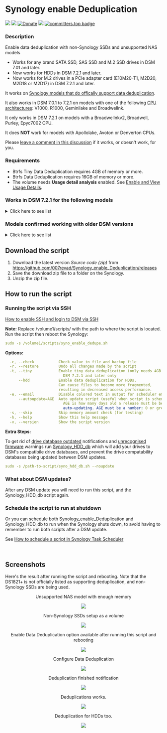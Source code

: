 # Synology enable Deduplication

<a href="https://github.com/007revad/Synology_enable_Deduplication/releases"><img src="https://img.shields.io/github/release/007revad/Synology_enable_Deduplication.svg"></a>
<a href="https://hits.seeyoufarm.com"><img src="https://hits.seeyoufarm.com/api/count/incr/badge.svg?url=https%3A%2F%2Fgithub.com%2F007revad%2FSynology_enable_Deduplicationh&count_bg=%2379C83D&title_bg=%23555555&icon=&icon_color=%23E7E7E7&title=views&edge_flat=false"/></a>
[![Donate](https://img.shields.io/badge/Donate-PayPal-green.svg)](https://www.paypal.com/paypalme/007revad)
[![](https://img.shields.io/static/v1?label=Sponsor&message=%E2%9D%A4&logo=GitHub&color=%23fe8e86)](https://github.com/sponsors/007revad)
[![committers.top badge](https://user-badge.committers.top/australia/007revad.svg)](https://user-badge.committers.top/australia/007revad)

### Description

Enable data deduplication with non-Synology SSDs and unsupported NAS models

- Works for any brand SATA SSD, SAS SSD and M.2 SSD drives in DSM 7.01 and later.
- Now works for HDDs in DSM 7.2.1 and later.
- Now works for M.2 drives in a PCIe adapter card (E10M20-T1, M2D20, M2D18 or M2D17) in DSM 7.2.1 and later.

It works on [Synology models that do offically support data deduplication](https://kb.synology.com/en-global/DSM/tutorial/Which_models_support_data_deduplication).

It also works in DSM 7.0.1 to 7.2.1 on models with one of the following [CPU architectures](https://kb.synology.com/en-global/DSM/tutorial/What_kind_of_CPU_does_my_NAS_have): V1000, R1000, Geminilake and Broadwellnk.

It only works in DSM 7.2.1 on models with a Broadwellnkv2, Broadwell, Purley, Epyc7002 CPU.

It does **NOT** work for models with Apollolake, Avoton or Denverton CPUs.

Please [leave a comment in this discussion](https://github.com/007revad/Synology_enable_Deduplication/discussions/31) if it works, or doesn't work, for you.

### Requirements

- Btrfs Tiny Data Deduplication requires 4GB of memory or more.
- Btrfs Data Deduplication requires 16GB of memory or more.
- The volume needs **Usage detail analysis** enabled. See [Enable and View Usage Details](https://kb.synology.com/en-global/DSM/help/DSM/StorageManager/volume_view_usage?version=7).


### Works in DSM 7.2.1 for the following models

<details>
  <summary>Click here to see list</summary>

| Model      | CPU Arch      | DSM version                   | Works  | Notes |
|------------|---------------|-------------------------------|--------|-------|
| DS224+     | Geminilake    | DSM 7.2.1-69057 Update 1 to 5 | yes    | Use v1.2.14 or later |
| DS1823xs+  | V1000         | DSM 7.2.1-69057 Update 1 to 5 | yes    | Use v1.2.14 or later |
| DS923+     | R1000         | DSM 7.2.1-69057 Update 1 to 5 | yes    | Use v1.2.14 or later |
| DS723+     | R1000         | DSM 7.2.1-69057 Update 1 to 5 | yes    | Use v1.2.14 or later |
| DS423+     | Geminilake    | DSM 7.2.1-69057 Update 1 to 5 | yes    | Use v1.2.14 or later |
| DS3622xs+  | Broadwellnk   | DSM 7.2.1-69057 Update 1 to 5 | yes    | Use v1.2.14 or later |
| DS2422xs+  | V1000         | DSM 7.2.1-69057 Update 1 to 5 | yes    | Use v1.2.14 or later |
| DS1821+    | V1000         | DSM 7.2.1-69057 Update 1 to 5 | yes    | Use v1.2.14 or later |
| DS1621+    | V1000         | DSM 7.2.1-69057 Update 1 to 5 | yes    | Use v1.2.14 or later |
| DS1621xs+  | Broadwellnk   | DSM 7.2.1-69057 Update 1 to 5 | yes    | Use v1.2.14 or later |
| DS1522+    | R1000         | DSM 7.2.1-69057 Update 1 to 5 | yes    | Use v1.2.14 or later |
| DS1520+    | Geminilake    | DSM 7.2.1-69057 Update 1 to 5 | yes    | Use v1.2.14 or later |
| DS920+     | Geminilake    | DSM 7.2.1-69057 Update 1 to 5 | yes    | Use v1.2.14 or later |
| DS720+     | Geminilake    | DSM 7.2.1-69057 Update 1 to 5 | yes    | Use v1.2.14 or later |
| DS420+     | Geminilake    | DSM 7.2.1-69057 Update 1 to 5 | yes    | Use v1.2.14 or later |
| DS220+     | Geminilake    | DSM 7.2.1-69057 Update 1 to 5 | yes    | Use v1.2.14 or later |
| DS3018xs   | Broadwellnk   | DSM 7.2.1-69057 Update 1 to 5 | yes    | Use v1.2.14 or later |
| DS3017xsII | Broadwell     | DSM 7.2.1-69057 Update 1 to 5 | yes    | Use v1.2.14 or later |
| DS3017xs   | Broadwell     | DSM 7.2.1-69057 Update 1 to 5 | yes    | Use v1.2.14 or later |
| | | | | |
| DVA1622    | Geminilake    | DSM 7.2.1-69057 Update 1 to 5 | yes    | Use v1.2.14 or later |
| | | | | |
| RS2423xs+  | V1000         | DSM 7.2.1-69057 Update 1 to 5 | yes    | Use v1.2.14 or later |
| RS822xs+   | V1000         | DSM 7.2.1-69057 Update 1 to 5 | yes    | Use v1.2.14 or later |
| RS422xs+   | R1000         | DSM 7.2.1-69057 Update 1 to 5 | yes    | Use v1.2.14 or later |
| RS4021xs+  | Broadwellnk   | DSM 7.2.1-69057 Update 1 to 5 | yes    | Use v1.2.14 or later |
| RS3621RPxs | Broadwellnk   | DSM 7.2.1-69057 Update 1 to 5 | yes    | Use v1.2.14 or later |
| RS3621xs+  | Broadwellnk   | DSM 7.2.1-69057 Update 1 to 5 | yes    | Use v1.2.14 or later |
| RS2821RPxs+ | V1000        | DSM 7.2.1-69057 Update 1 to 5 | yes    | Use v1.2.14 or later |
| RS2421xs+  | V1000         | DSM 7.2.1-69057 Update 1 to 5 | yes    | Use v1.2.14 or later |
| RS1221xs+  | V1000         | DSM 7.2.1-69057 Update 1 to 5 | yes    | Use v1.2.14 or later |
| RS1619xs+  | Broadwellnk   | DSM 7.2.1-69057 Update 1 to 5 | yes    | Use v1.2.14 or later |
| RS3618xs   | Broadwell     | DSM 7.2.1-69057 Update 1 to 5 | yes    | Use v1.2.14 or later |
| RS3617xs+  | Broadwell     | DSM 7.2.1-69057 Update 1 to 5 | yes    | Use v1.2.14 or later |
| RS3617RPxs | Broadwell     | DSM 7.2.1-69057 Update 1 to 5 | yes    | Use v1.2.14 or later |
| RS18017xs+ | Broadwell     | DSM 7.2.1-69057 Update 1 to 5 | yes    | Use v1.2.14 or later |
| RS4017xs+  | Broadwell     | DSM 7.2.1-69057 Update 1 to 5 | yes    | Use v1.2.14 or later |
| | | | | |
| FS6400     | Purley        | DSM 7.2.1-69057 Update 1 to 5 | yes    | Use v1.2.14 or later |
| FS3600     | Broadwellnk   | DSM 7.2.1-69057 Update 1 to 5 | yes    | Use v1.2.14 or later |
| FS3410     | Broadwellnkv2 | DSM 7.2.1-69057 Update 1 to 5 | yes    | Use v1.2.14 or later |
| FS3400     | Broadwell     | DSM 7.2.1-69057 Update 1 to 5 | yes    | Use v1.2.14 or later |
| FS2500     | V1000         | DSM 7.2.1-69057 Update 1 to 5 | yes    | Use v1.2.14 or later |
| FS2017     | Broadwell     | DSM 7.2.1-69057 Update 1 to 5 | yes    | Use v1.2.14 or later |
| FS1018     | Broadwellnk   | DSM 7.2.1-69057 Update 1 to 5 | yes    | Use v1.2.14 or later |
| | | | | |
| HD6500     | Purley        | DSM 7.2.1-69057 Update 1 to 5 | yes    | Use v1.2.14 or later |
| | | | | |
| SA6400     | Epyc7002      | DSM 7.2.1-69057 Update 1 to 5 | yes    | Use v1.2.14 or later |
| SA3610     | Broadwellnkv2 | DSM 7.2.1-69057 Update 1 to 5 | yes    | Use v1.2.14 or later |
| SA3600     | Broadwellnk   | DSM 7.2.1-69057 Update 1 to 5 | yes    | Use v1.2.14 or later |
| SA3410     | Broadwellnkv2 | DSM 7.2.1-69057 Update 1 to 5 | yes    | Use v1.2.14 or later |
| SA3400     | Broadwellnk   | DSM 7.2.1-69057 Update 1 to 5 | yes    | Use v1.2.14 or later |

</details>


### Models confirmed working with older DSM versions

<details>
  <summary>Click here to see list</summary>

| Model      | CPU Arch      | DSM version                   | Works  | Notes |
|------------|---------------|-------------------------------|--------|-------|
| DS923+     | R1000         | DSM 7.2-64570 Update 1 to 3   | yes    | |
| DS923+     | R1000         | DSM 7.2-64570                 | yes    | |
| DS3622xs+  | Broadwellnk   | DSM 7.2-64570                 | **No** | Update to DSM 7.2.1 |
| DS3622xs+  | Broadwellnk   | DSM 7.2-64561                 | yes    | |
| DS3622xs+  | Broadwellnk   | DSM 7.1.1-42962 Update 1      | **No** | Update to DSM 7.2.1 |
| RS4021xs+  | Broadwellnk   | DSM 7.2-64570                 | **No** | Update to DSM 7.2.1 |
| RS4021xs+  | Broadwellnk   | DSM 7.1.1-42962 Update 2      | yes    | |
| DS1821+    | V1000         | DSM 7.2-64570 Update 1 to 3   | yes    | |
| DS1821+    | V1000         | DSM 7.2-64570                 | yes    | |
| DS1821+    | V1000         | DSM 7.2-64561                 | yes    | |
| DS1821+    | V1000         | DSM 7.1.1-42962 Update 4      | yes    | |
| DS1621xs+  | Broadwellnk   | DSM 7.2-64570 Update 3        | yes    | |
| DS1621xs+  | Broadwellnk   | DSM 7.2-64570                 | yes    | |
| DS920+     | Geminilake    | DSM 7.2-64570 Update 1 to 3   | yes    | |
| DS920+     | Geminilake    | DSM 7.2-64570                 | yes    | |
| DS720+     | Geminilake    | DSM 7.2-64570 Update 1 to 3   | yes    | |
| DS720+     | Geminilake    | DSM 7.2-64570                 | yes    | |
| DS3617xs   | Broadwell     |                               | **No** | Update to DSM 7.2.1 |
| | | | | |
|            | Apollolake    |                               | **No** | DSM missing many required files |
|            | Avoton        |                               | **No** | DSM missing many required files |
|            | Denverton     |                               | **No** | DSM missing many required files |

</details>


## Download the script

1. Download the latest version _Source code (zip)_ from https://github.com/007revad/Synology_enable_Deduplication/releases
2. Save the download zip file to a folder on the Synology.
3. Unzip the zip file.

## How to run the script

### Running the script via SSH

[How to enable SSH and login to DSM via SSH](https://kb.synology.com/en-global/DSM/tutorial/How_to_login_to_DSM_with_root_permission_via_SSH_Telnet)

**Note:** Replace /volume1/scripts/ with the path to where the script is located.
Run the script then reboot the Synology:
```YAML
sudo -s /volume1/scripts/syno_enable_dedupe.sh
```

**Options:**
```YAML
  -c, --check           Check value in file and backup file
  -r, --restore         Undo all changes made by the script
  -t, --tiny            Enable tiny data deduplication (only needs 4GB RAM)
                          DSM 7.2.1 and later only
      --hdd             Enable data deduplication for HDDs.
                        Can cause files to become more fragmented,
                        resulting in decreased access performance.
  -e, --email           Disable colored text in output for scheduler emails
      --autoupdate=AGE  Auto update script (useful when script is scheduled)
                          AGE is how many days old a release must be before
                          auto-updating. AGE must be a number: 0 or greater
  -s, --skip            Skip memory amount check (for testing)
  -h, --help            Show this help message
  -v, --version         Show the script version
```

**Extra Steps:**

To get rid of <a href="images/notification.png">drive database outdated</a> notifications and <a href=images/before_running_syno_hdd_db.png>unrecognised firmware</a> warnings run <a href=https://github.com/007revad/Synology_HDD_db>Synology_HDD_db</a> which will add your drives to DSM's compatibile drive databases, and prevent the drive compatability databases being updated between DSM updates.

```YAML
sudo -s /path-to-script/syno_hdd_db.sh --noupdate
```

### What about DSM updates?

After any DSM update you will need to run this script, and the Synology_HDD_db script again. 

### Schedule the script to run at shutdown

Or you can schedule both Synology_enable_Deduplication and Synology_HDD_db to run when the Synology shuts down, to avoid having to remember to run both scripts after a DSM update.

See <a href=how_to_schedule.md/>How to schedule a script in Synology Task Scheduler</a>

<br>

## Screenshots

Here's the result after running the script and rebooting. Note that the DS1821+ is not officially listed as supporting deduplication, and non-Synology SSDs are being used.

<p align="center">Unsupported NAS model with enough memory</p>
<p align="center"><img src="/images/0_ds1821+.png"></p>

<p align="center">Non-Synology SSDs setup as a volume</p>
<p align="center"><img src="/images/1_ds1821+_dedupe_nvmes.png"></p>

<p align="center">Enable Data Deduplication option available after running this script and rebooting</p>
<p align="center"><img src="/images/3_ds1821+_dedupe_option_enabled.png"></p>

<p align="center">Configure Data Deduplication</p>
<p align="center"><img src="/images/4_ds1821+_dedupe_configure.png"></p>

<p align="center">Deduplication finished notification</p>
<p align="center"><img src="/images/5b_ds1821+_dedupe_notification.png"></p>

<p align="center">Deduplications works.</p>
<p align="center"><img src="/images/6b_ds1821+_dedupe_works.png"></p>

<p align="center">Deduplication for HDDs too.</p>
<p align="center"><img src="/images/hdd_dedupe.png"></p>
